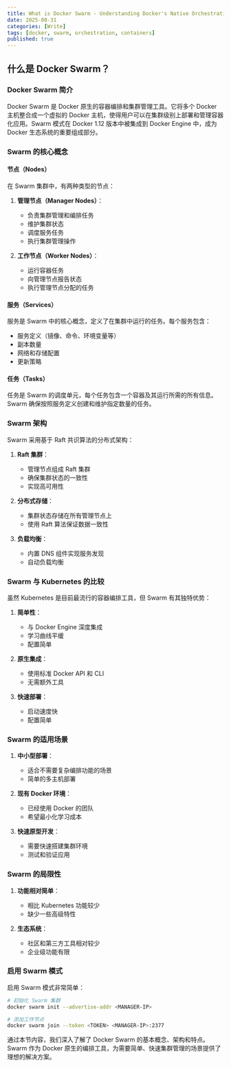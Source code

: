 ```yaml
---
title: What is Docker Swarm - Understanding Docker's Native Orchestration Tool
date: 2025-08-31
categories: [Write]
tags: [docker, swarm, orchestration, containers]
published: true
---
```


## 什么是 Docker Swarm？

### Docker Swarm 简介

Docker Swarm 是 Docker 原生的容器编排和集群管理工具。它将多个 Docker 主机整合成一个虚拟的 Docker 主机，使得用户可以在集群级别上部署和管理容器化应用。Swarm 模式在 Docker 1.12 版本中被集成到 Docker Engine 中，成为 Docker 生态系统的重要组成部分。

### Swarm 的核心概念

#### 节点（Nodes）

在 Swarm 集群中，有两种类型的节点：

1. **管理节点（Manager Nodes）**：
   - 负责集群管理和编排任务
   - 维护集群状态
   - 调度服务任务
   - 执行集群管理操作

2. **工作节点（Worker Nodes）**：
   - 运行容器任务
   - 向管理节点报告状态
   - 执行管理节点分配的任务

#### 服务（Services）

服务是 Swarm 中的核心概念，定义了在集群中运行的任务。每个服务包含：
- 服务定义（镜像、命令、环境变量等）
- 副本数量
- 网络和存储配置
- 更新策略

#### 任务（Tasks）

任务是 Swarm 的调度单元，每个任务包含一个容器及其运行所需的所有信息。Swarm 确保按照服务定义创建和维护指定数量的任务。

### Swarm 架构

Swarm 采用基于 Raft 共识算法的分布式架构：

1. **Raft 集群**：
   - 管理节点组成 Raft 集群
   - 确保集群状态的一致性
   - 实现高可用性

2. **分布式存储**：
   - 集群状态存储在所有管理节点上
   - 使用 Raft 算法保证数据一致性

3. **负载均衡**：
   - 内置 DNS 组件实现服务发现
   - 自动负载均衡

### Swarm 与 Kubernetes 的比较

虽然 Kubernetes 是目前最流行的容器编排工具，但 Swarm 有其独特优势：

1. **简单性**：
   - 与 Docker Engine 深度集成
   - 学习曲线平缓
   - 配置简单

2. **原生集成**：
   - 使用标准 Docker API 和 CLI
   - 无需额外工具

3. **快速部署**：
   - 启动速度快
   - 配置简单

### Swarm 的适用场景

1. **中小型部署**：
   - 适合不需要复杂编排功能的场景
   - 简单的多主机部署

2. **现有 Docker 环境**：
   - 已经使用 Docker 的团队
   - 希望最小化学习成本

3. **快速原型开发**：
   - 需要快速搭建集群环境
   - 测试和验证应用

### Swarm 的局限性

1. **功能相对简单**：
   - 相比 Kubernetes 功能较少
   - 缺少一些高级特性

2. **生态系统**：
   - 社区和第三方工具相对较少
   - 企业级功能有限

### 启用 Swarm 模式

启用 Swarm 模式非常简单：

```bash
# 初始化 Swarm 集群
docker swarm init --advertise-addr <MANAGER-IP>

# 添加工作节点
docker swarm join --token <TOKEN> <MANAGER-IP>:2377
```

通过本节内容，我们深入了解了 Docker Swarm 的基本概念、架构和特点。Swarm 作为 Docker 原生的编排工具，为需要简单、快速集群管理的场景提供了理想的解决方案。